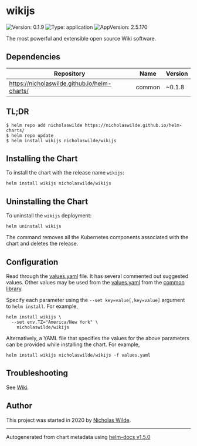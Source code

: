 # wikijs

![Version: 0.1.9](https://img.shields.io/badge/Version-0.1.9-informational?style=flat-square) ![Type: application](https://img.shields.io/badge/Type-application-informational?style=flat-square) ![AppVersion: 2.5.170](https://img.shields.io/badge/AppVersion-2.5.170-informational?style=flat-square)

The most powerful and extensible open source Wiki software.

## Dependencies

| Repository | Name | Version |
|------------|------|---------|
| https://nicholaswilde.github.io/helm-charts/ | common | ~0.1.8 |

## TL;DR
```console
$ helm repo add nicholaswilde https://nicholaswilde.github.io/helm-charts/
$ helm repo update
$ helm install wikijs nicholaswilde/wikijs
```

## Installing the Chart
To install the chart with the release name `wikijs`:
```console
helm install wikijs nicholaswilde/wikijs
```

## Uninstalling the Chart
To uninstall the `wikijs` deployment:
```console
helm uninstall wikijs
```
The command removes all the Kubernetes components associated with the chart and deletes the release.

## Configuration

Read through the [values.yaml](./values.yaml) file. It has several commented out suggested values.
Other values may be used from the [values.yaml](../common/values.yaml) from the [common library](../common).

Specify each parameter using the `--set key=value[,key=value]` argument to `helm install`. For example,
```console
helm install wikijs \
  --set env.TZ="America/New York" \
    nicholaswilde/wikijs
```

Alternatively, a YAML file that specifies the values for the above parameters can be provided while installing the chart.
For example,
```console
helm install wikijs nicholaswilde/wikijs -f values.yaml
```

## Troubleshooting
See [Wiki](https://github.com/nicholaswilde/helm-charts/wiki/Troubleshooting).

## Author
This project was started in 2020 by [Nicholas Wilde](https://github.com/nicholaswilde).

----------------------------------------------
Autogenerated from chart metadata using [helm-docs v1.5.0](https://github.com/norwoodj/helm-docs/releases/v1.5.0)
